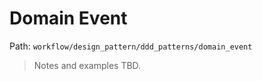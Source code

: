 # Domain Event

Path: `workflow/design_pattern/ddd_patterns/domain_event`

> Notes and examples TBD.
